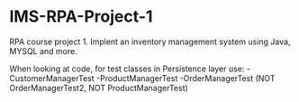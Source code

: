 # IMS-RPA-Project-1
RPA course project 1. Implent an inventory management system using Java, MYSQL and more.

When looking at code, for test classes in Persistence layer use:
-CustomerManagerTest
-ProductManagerTest
-OrderManagerTest
(NOT OrderManagerTest2, NOT ProductManagerTest)
